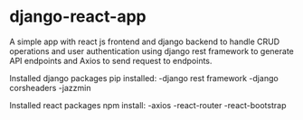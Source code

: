 # django-react-app
A simple app with react js frontend and django backend to handle CRUD operations and user authentication using django rest framework to generate API endpoints and Axios to send request to endpoints.

Installed django packages
pip installed:
-django rest framework
-django corsheaders
-jazzmin

Installed react packages
npm install:
-axios
-react-router
-react-bootstrap
